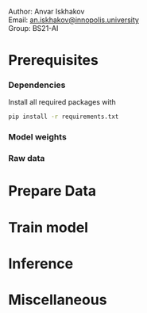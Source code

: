 Author: Anvar Iskhakov\
Email: an.iskhakov@innopolis.university\
Group: BS21-AI

# Prerequisites

### Dependencies
Install all required packages with
```bash
pip install -r requirements.txt
```

### Model weights

### Raw data

# Prepare Data

# Train model

# Inference

# Miscellaneous